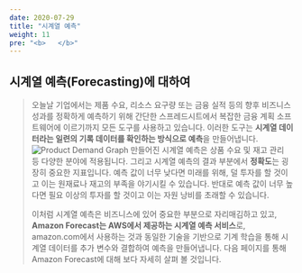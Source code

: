 ```yaml
---
date: 2020-07-29
title: "시계열 예측"
weight: 11
pre: "<b>   </b>"
---
```


## 시계열 예측(Forecasting)에 대하여
> 오늘날 기업에서는 제품 수요, 리소스 요구량 또는 금융 실적 등의 향후 비즈니스 성과를 정확하게 예측하기 위해 간단한 스프레드시트에서 복잡한 금융 계획 소프트웨어에 이르기까지 모든 도구를 사용하고 있습니다. 이러한 도구는 **시계열 데이터라는 일련의 기록 데이터를 확인하는 방식으로 예측**을 만들어냅니다.
> ![Product Demand Graph](/images/overview/product_demand_graph.png)
> 만들어진 시계열 예측은 상품 수요 및 재고 관리 등 다양한 분야에 적용됩니다. 그리고 시계열 예측의 결과 부분에서 **정확도**는 굉장히 중요한 지표입니다. 예측 값이 너무 낮다면 미래를 위해, 덜 투자를 할 것이고 이는 원재료나 재고의 부족을 야기시킬 수 있습니다. 반대로 예측 값이 너무 높다면 필요 이상의 투자를 할 것이고 이는 자원 낭비를 초래할 수 있습니다.
> 
> 이처럼 시계열 예측은 비즈니스에 있어 중요한 부분으로 자리매김하고 있고, **Amazon Forecast는 AWS에서 제공하는 시계열 예측 서비스**로, amazon.com에서 사용하는 것과 동일한 기술을 기반으로 기계 학습을 통해 시계열 데이터를 추가 변수와 결합하여 예측을 만들어냅니다.
> 다음 페이지를 통해 Amazon Forecast에 대해 보다 자세히 살펴 볼 것입니다.